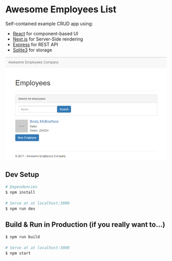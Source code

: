 # Awesome Employees List

Self-contained example CRUD app using:

* [React](https://facebook.github.io/react/) for component-based UI
* [Next.js](https://zeit.co/blog/next) for Server-Side rendering
* [Express](http://expressjs.com/) for REST API
* [Sqlite3](https://www.npmjs.com/package/sqlite3) for storage

![Screenshot](https://raw.githubusercontent.com/buhrmi/awesome-employee-list/master/screen.png)

## Dev Setup

``` bash
# Dependencies
$ npm install

# Serve at at localhost:3000
$ npm run dev
```

## Build & Run in Production (if you really want to...)

``` bash
$ npm run build

# Serve at at localhost:3000
$ npm start
```
